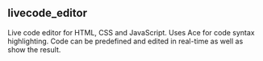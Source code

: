 ## livecode_editor
Live code editor for HTML, CSS and JavaScript. Uses Ace for code syntax highlighting. Code can be predefined and edited in real-time as well as show the result.
